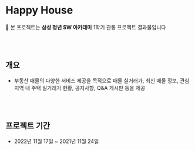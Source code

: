 # Happy House

🔔 본 프로젝트는 **삼성 청년 SW 아카데미** 1학기 관통 프로젝트 결과물입니다

<br><br>



## **개요**

- 부동산 매물의 다양한 서비스 제공을 목적으로 매물 실거래가, 최신 매물 정보, 관심지역 내 주택 실거래가 현황, 공지사항, Q&A 게시판 등을 제공

<br><br>

## 프로젝트 기간

- 2022년 11월 17일 ~ 2021년 11월 24일

<br>

<br>
